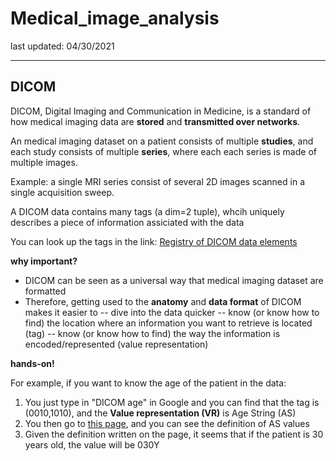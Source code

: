 # Medical_image_analysis

last updated: 04/30/2021

---

## DICOM

DICOM, Digital Imaging and Communication in Medicine, is a standard of how medical imaging data are **stored** and **transmitted over networks**.

An medical imaging dataset on a patient consists of multiple **studies**, and each study consists of multiple **series**, where each each series is made of multiple images.

Example: a single MRI series consist of several 2D images scanned in a single acquisition sweep.

A DICOM data contains many tags (a dim=2 tuple), whcih uniquely describes a piece of information assiciated with the data

You can look up the tags in the link: [Registry of DICOM data elements](http://dicom.nema.org/medical/dicom/2020a/output/chtml/part06/chapter_6.html)

 
**why important?**
  
- DICOM can be seen as a universal way that medical imaging dataset are formatted
- Therefore, getting used to the **anatomy** and **data format** of DICOM makes it easier to
  -- dive into the data quicker
  -- know (or know how to find) the location where an information you want to retrieve is located (tag)
  -- know (or know how to find) the way the information is encoded/represented (value representation)

**hands-on!**

For example, if you want to know the age of the patient in the data:

1. You just type in "DICOM age" in Google and you can find that the tag is (0010,1010), and the **Value representation (VR)** is Age String (AS)
2. You then go to [this page](http://dicom.nema.org/dicom/2013/output/chtml/part05/sect_6.2.html), and you can see the definition of AS values
3. Given the definition written on the page, it seems that if the patient is 30 years old, the value will be 030Y


## 

